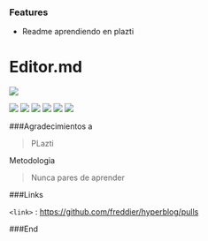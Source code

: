 ### Features

- Readme aprendiendo en plazti

# Editor.md

![](https://www.computerworld.es/archivos/201504/github.jpg)

![](https://img.shields.io/github/stars/pandao/editor.md.svg) ![](https://img.shields.io/github/forks/pandao/editor.md.svg) ![](https://img.shields.io/github/tag/pandao/editor.md.svg) ![](https://img.shields.io/github/release/pandao/editor.md.svg) ![](https://img.shields.io/github/issues/pandao/editor.md.svg) ![](https://img.shields.io/bower/v/editor.md.svg)

###Agradecimientos a

> PLazti

Metodologia
                    
> Nunca pares de aprender

###Links

`<link>` : <https://github.com/freddier/hyperblog/pulls>

###End
